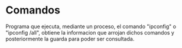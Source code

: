 # Comandos

Programa que ejecuta, mediante un proceso, el comando "ipconfig" o "ipconfig /all", obtiene la informacion que arrojan dichos comandos y posteriormente la guarda para poder ser consultada.
